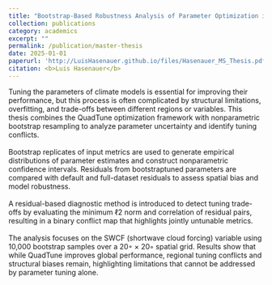 ```yaml
---
title: "Bootstrap-Based Robustness Analysis of Parameter Optimization in Climate Models Using QuadTune"
collection: publications
category: academics
excerpt: ""
permalink: /publication/master-thesis
date: 2025-01-01
paperurl: 'http://LuisHasenauer.github.io/files/Hasenauer_MS_Thesis.pdf'
citation: <b>Luis Hasenauer</b>
---
```

Tuning the parameters of climate models is essential for improving their performance, but this process is often complicated by structural limitations, overfitting, and trade-offs between different regions or variables. This thesis combines the QuadTune optimization framework with nonparametric bootstrap resampling to analyze parameter uncertainty and identify tuning conflicts.<br>
<br>
Bootstrap replicates of input metrics are used to generate empirical distributions of parameter estimates and construct nonparametric confidence intervals. Residuals from bootstraptuned parameters are compared with default and full-dataset residuals to assess spatial bias and model robustness.<br>
<br>
A residual-based diagnostic method is introduced to detect tuning trade-offs by evaluating the minimum ℓ2 norm and correlation of residual pairs, resulting in a binary conflict map that highlights jointly untunable metrics.<br>
<br>
The analysis focuses on the SWCF (shortwave cloud forcing) variable using 10,000 bootstrap samples over a 20◦ × 20◦ spatial grid. Results show that while QuadTune improves global performance, regional tuning conflicts and structural biases remain, highlighting limitations that cannot be addressed by parameter tuning alone.
